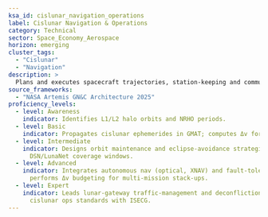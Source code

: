 ```yaml
---
ksa_id: cislunar_navigation_operations
label: Cislunar Navigation & Operations
category: Technical
sector: Space_Economy_Aerospace
horizon: emerging
cluster_tags:
  - "Cislunar"
  - "Navigation"
description: >
  Plans and executes spacecraft trajectories, station-keeping and communications in the Earth–Moon vicinity; leverages NRHO (Near-Rectilinear Halo Orbit) and Distant Retrograde Orbit dynamics, autonomous optical navigation, and NASA LunaNet interoperability standards.
source_frameworks:
  - "NASA Artemis GN&C Architecture 2025"
proficiency_levels:
  - level: Awareness
    indicator: Identifies L1/L2 halo orbits and NRHO periods.
  - level: Basic
    indicator: Propagates cislunar ephemerides in GMAT; computes Δv for NRHO transfer.
  - level: Intermediate
    indicator: Designs orbit maintenance and eclipse-avoidance strategies; links to
      DSN/LunaNet coverage windows.
  - level: Advanced
    indicator: Integrates autonomous nav (optical, XNAV) and fault-tolerant FDIR;
      performs Δv budgeting for multi-mission stack-ups.
  - level: Expert
    indicator: Leads lunar-gateway traffic-management and deconfliction; publishes
      cislunar ops standards with ISECG.
---
```

